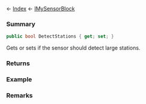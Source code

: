 ← [Index](Api-Index) ← [IMySensorBlock](Sandbox.ModAPI.Ingame.IMySensorBlock)

### Summary

```csharp
public bool DetectStations { get; set; }
```

Gets or sets if the sensor should detect large stations.

### Returns

### Example

### Remarks

